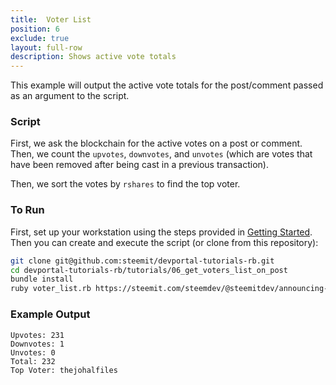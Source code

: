 ```yaml
---
title:  Voter List
position: 6
exclude: true
layout: full-row
description: Shows active vote totals
---
```


This example will output the active vote totals for the post/comment passed as an argument to the script.

### Script

First, we ask the blockchain for the active votes on a post or comment.  Then, we count the `upvotes`, `downvotes`, and `unvotes` (which are votes that have been removed after being cast in a previous transaction).

Then, we sort the votes by `rshares` to find the top voter.

### To Run

First, set up your workstation using the steps provided in [Getting Started](https://developers.steem.io/tutorials-ruby/getting_started).  Then you can create and execute the script (or clone from this repository):

```bash
git clone git@github.com:steemit/devportal-tutorials-rb.git
cd devportal-tutorials-rb/tutorials/06_get_voters_list_on_post
bundle install
ruby voter_list.rb https://steemit.com/steemdev/@steemitdev/announcing-the-steem-developer-portal
```

### Example Output

```
Upvotes: 231
Downvotes: 1
Unvotes: 0
Total: 232
Top Voter: thejohalfiles
```
